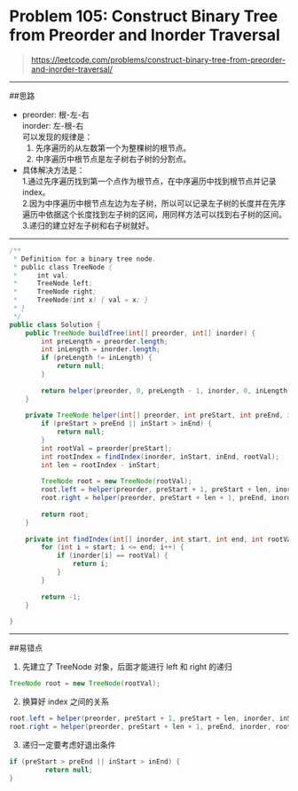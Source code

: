 # Problem 105: Construct Binary Tree from Preorder and Inorder Traversal

> https://leetcode.com/problems/construct-binary-tree-from-preorder-and-inorder-traversal/

----------
##思路
* preorder: 根-左-右  
  inorder: 左-根-右  
  可以发现的规律是：
	1. 先序遍历的从左数第一个为整棵树的根节点。
	2. 中序遍历中根节点是左子树右子树的分割点。
* 具体解决方法是：  
	1.通过先序遍历找到第一个点作为根节点，在中序遍历中找到根节点并记录index。  
	2.因为中序遍历中根节点左边为左子树，所以可以记录左子树的长度并在先序遍历中依据这个长度找到左子树的区间，用同样方法可以找到右子树的区间。  
	3.递归的建立好左子树和右子树就好。

---------
```java
/**
 * Definition for a binary tree node.
 * public class TreeNode {
 *     int val;
 *     TreeNode left;
 *     TreeNode right;
 *     TreeNode(int x) { val = x; }
 * }
 */
public class Solution {
    public TreeNode buildTree(int[] preorder, int[] inorder) {
        int preLength = preorder.length;
        int inLength = inorder.length;
        if (preLength != inLength) {
            return null;
        }
        
        return helper(preorder, 0, preLength - 1, inorder, 0, inLength - 1);
    }
    
    private TreeNode helper(int[] preorder, int preStart, int preEnd, int[] inorder, int inStart, int inEnd) {
        if (preStart > preEnd || inStart > inEnd) {
            return null;
        }
        int rootVal = preorder[preStart];
        int rootIndex = findIndex(inorder, inStart, inEnd, rootVal);
        int len = rootIndex - inStart;
        
        TreeNode root = new TreeNode(rootVal);
        root.left = helper(preorder, preStart + 1, preStart + len, inorder, inStart, rootIndex - 1);
        root.right = helper(preorder, preStart + len + 1, preEnd, inorder, rootIndex + 1, inEnd);
        
        return root;
    }
    
    private int findIndex(int[] inorder, int start, int end, int rootVal) {
        for (int i = start; i <= end; i++) {
            if (inorder[i] == rootVal) {
                return i;
            }
        }
        
        return -1;
    }
    
}
```
-----
##易错点
1. 先建立了 TreeNode 对象，后面才能进行 left 和 right 的递归
```java
TreeNode root = new TreeNode(rootVal);
```
2. 换算好 index 之间的关系
```java
root.left = helper(preorder, preStart + 1, preStart + len, inorder, inStart, rootIndex - 1);
root.right = helper(preorder, preStart + len + 1, preEnd, inorder, rootIndex + 1, inEnd);
```
3. 递归一定要考虑好退出条件
```java
if (preStart > preEnd || inStart > inEnd) {
         return null;
}
```
